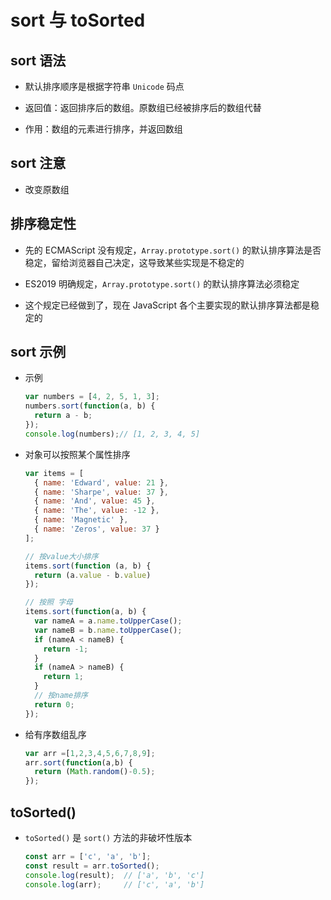 # sort 与 toSorted

## sort 语法

+ 默认排序顺序是根据字符串 `Unicode` 码点

+ 返回值：返回排序后的数组。原数组已经被排序后的数组代替

+ 作用：数组的元素进行排序，并返回数组

## sort 注意

+ 改变原数组

## 排序稳定性

+ 先的 ECMAScript 没有规定，`Array.prototype.sort()` 的默认排序算法是否稳定，留给浏览器自己决定，这导致某些实现是不稳定的

+ ES2019 明确规定，`Array.prototype.sort()` 的默认排序算法必须稳定

+ 这个规定已经做到了，现在 JavaScript 各个主要实现的默认排序算法都是稳定的

## sort 示例

+ 示例

  ```js
  var numbers = [4, 2, 5, 1, 3];
  numbers.sort(function(a, b) {
    return a - b;
  });
  console.log(numbers);// [1, 2, 3, 4, 5]
  ```

+ 对象可以按照某个属性排序

  ```js
  var items = [
    { name: 'Edward', value: 21 },
    { name: 'Sharpe', value: 37 },
    { name: 'And', value: 45 },
    { name: 'The', value: -12 },
    { name: 'Magnetic' },
    { name: 'Zeros', value: 37 }
  ];

  // 按value大小排序
  items.sort(function (a, b) {
    return (a.value - b.value)
  });

  // 按照 字母
  items.sort(function(a, b) {
    var nameA = a.name.toUpperCase();
    var nameB = b.name.toUpperCase();
    if (nameA < nameB) {
      return -1;
    }
    if (nameA > nameB) {
      return 1;
    }
    // 按name排序
    return 0;
  });
  ```

+ 给有序数组乱序

  ```js
  var arr =[1,2,3,4,5,6,7,8,9];
  arr.sort(function(a,b) {
    return (Math.random()-0.5);
  });
  ```

## toSorted()

+ `toSorted()` 是 `sort()` 方法的非破坏性版本

  ```js
  const arr = ['c', 'a', 'b'];
  const result = arr.toSorted();
  console.log(result);  // ['a', 'b', 'c']
  console.log(arr);     // ['c', 'a', 'b']
  ```
